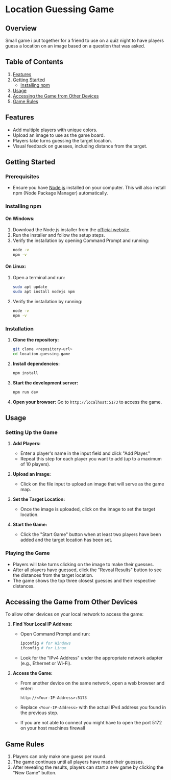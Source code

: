# Location Guessing Game

## Overview
Small game i put together for a friend to use on a quiz night to have players guess a location on an image based on a question that was asked.

## Table of Contents
1. [Features](#features)
2. [Getting Started](#getting-started)
   - [Installing npm](#installing-npm)
3. [Usage](#usage)
4. [Accessing the Game from Other Devices](#accessing-the-game-from-other-devices)
5. [Game Rules](#game-rules)

## Features
- Add multiple players with unique colors.
- Upload an image to use as the game board.
- Players take turns guessing the target location.
- Visual feedback on guesses, including distance from the target.

## Getting Started

### Prerequisites
- Ensure you have [Node.js](https://nodejs.org/) installed on your computer. This will also install npm (Node Package Manager) automatically.

### Installing npm
#### On Windows:
1. Download the Node.js installer from the [official website](https://nodejs.org/en/download/).
2. Run the installer and follow the setup steps.
3. Verify the installation by opening Command Prompt and running:
   ```bash
   node -v
   npm -v
   ```

#### On Linux:
1. Open a terminal and run:
   ```bash
   sudo apt update
   sudo apt install nodejs npm
   ```
2. Verify the installation by running:
   ```bash
   node -v
   npm -v
   ```

### Installation
1. **Clone the repository:**
   ```bash
   git clone <repository-url>
   cd location-guessing-game
   ```

2. **Install dependencies:**
   ```bash
   npm install
   ```

3. **Start the development server:**
   ```bash
   npm run dev
   ```

4. **Open your browser:**
   Go to `http://localhost:5173` to access the game.

## Usage

### Setting Up the Game
1. **Add Players:**
   - Enter a player's name in the input field and click "Add Player."
   - Repeat this step for each player you want to add (up to a maximum of 10 players).

2. **Upload an Image:**
   - Click on the file input to upload an image that will serve as the game map.

3. **Set the Target Location:**
   - Once the image is uploaded, click on the image to set the target location.

4. **Start the Game:**
   - Click the "Start Game" button when at least two players have been added and the target location has been set.

### Playing the Game
- Players will take turns clicking on the image to make their guesses.
- After all players have guessed, click the "Reveal Results" button to see the distances from the target location.
- The game shows the top three closest guesses and their respective distances.

## Accessing the Game from Other Devices
To allow other devices on your local network to access the game:

1. **Find Your Local IP Address:**
   - Open Command Prompt and run:
     ```bash
     ipconfig # for Windows
     ifconfig # for Linux
     ```
   - Look for the "IPv4 Address" under the appropriate network adapter (e.g., Ethernet or Wi-Fi).

2. **Access the Game:**
   - From another device on the same network, open a web browser and enter:
     ```
     http://<Your-IP-Address>:5173
     ```
   - Replace `<Your-IP-Address>` with the actual IPv4 address you found in the previous step.

   - If you are not able to connect you might have to open the port 5172 on your host machines firewall

## Game Rules
1. Players can only make one guess per round.
2. The game continues until all players have made their guesses.
3. After revealing the results, players can start a new game by clicking the "New Game" button.